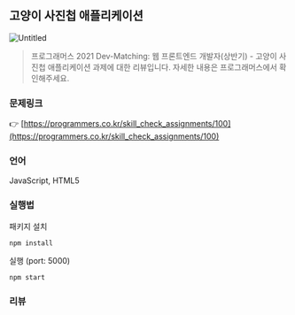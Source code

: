 ## **고양이 사진첩 애플리케이션**

![Untitled](https://grepp-programmers.s3.amazonaws.com/image/origin/production/skill_check_assignment/119211/ae62b4c1-2fff-465a-81c7-1c4ba4a5288c.png)

> 프로그래머스 2021 Dev-Matching: 웹 프론트엔드 개발자(상반기) - 고양이 사진첩 애플리케이션 과제에 대한 리뷰입니다. 자세한 내용은 프로그래머스에서 확인해주세요.

### 문제링크

👉 [https://programmers.co.kr/skill_check_assignments/100](https://programmers.co.kr/skill_check_assignments/100)

### 언어

JavaScript, HTML5

### 실행법

패키지 설치

```
npm install
```

실행 (port: 5000)

```
npm start
```

### 리뷰
